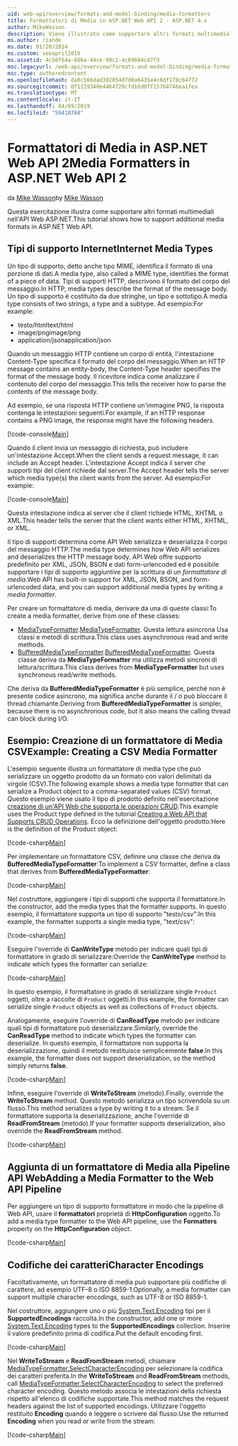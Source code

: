 ```yaml
---
uid: web-api/overview/formats-and-model-binding/media-formatters
title: Formattatori di Media in ASP.NET Web API 2 - ASP.NET 4.x
author: MikeWasson
description: Viene illustrato come supportare altri formati multimediali nell'API Web ASP.NET per ASP.NET 4.x.
ms.author: riande
ms.date: 01/20/2014
ms.custom: seoapril2019
ms.assetid: 4c56f64a-086a-44ce-99c2-4c69604cd7fd
msc.legacyurl: /web-api/overview/formats-and-model-binding/media-formatters
msc.type: authoredcontent
ms.openlocfilehash: da0c566dad302054d7d0a6435e4c6df178c64772
ms.sourcegitcommit: 0f1119340e4464720cfd16d0ff15764746ea1fea
ms.translationtype: MT
ms.contentlocale: it-IT
ms.lasthandoff: 04/09/2019
ms.locfileid: "59418768"
---
```

# <a name="media-formatters-in-aspnet-web-api-2"></a><span data-ttu-id="5e378-103">Formattatori di Media in ASP.NET Web API 2</span><span class="sxs-lookup"><span data-stu-id="5e378-103">Media Formatters in ASP.NET Web API 2</span></span>

<span data-ttu-id="5e378-104">da [Mike Wasson](https://github.com/MikeWasson)</span><span class="sxs-lookup"><span data-stu-id="5e378-104">by [Mike Wasson](https://github.com/MikeWasson)</span></span>

<span data-ttu-id="5e378-105">Questa esercitazione illustra come supportare altri formati multimediali nell'API Web ASP.NET.</span><span class="sxs-lookup"><span data-stu-id="5e378-105">This tutorial shows how to support additional media formats in ASP.NET Web API.</span></span>

## <a name="internet-media-types"></a><span data-ttu-id="5e378-106">Tipi di supporto Internet</span><span class="sxs-lookup"><span data-stu-id="5e378-106">Internet Media Types</span></span>

<span data-ttu-id="5e378-107">Un tipo di supporto, detto anche tipo MIME, identifica il formato di una porzione di dati.</span><span class="sxs-lookup"><span data-stu-id="5e378-107">A media type, also called a MIME type, identifies the format of a piece of data.</span></span> <span data-ttu-id="5e378-108">Tipi di supporti HTTP, descrivono il formato del corpo del messaggio.</span><span class="sxs-lookup"><span data-stu-id="5e378-108">In HTTP, media types describe the format of the message body.</span></span> <span data-ttu-id="5e378-109">Un tipo di supporto è costituito da due stringhe, un tipo e sottotipo.</span><span class="sxs-lookup"><span data-stu-id="5e378-109">A media type consists of two strings, a type and a subtype.</span></span> <span data-ttu-id="5e378-110">Ad esempio:</span><span class="sxs-lookup"><span data-stu-id="5e378-110">For example:</span></span>

- <span data-ttu-id="5e378-111">testo/html</span><span class="sxs-lookup"><span data-stu-id="5e378-111">text/html</span></span>
- <span data-ttu-id="5e378-112">image/png</span><span class="sxs-lookup"><span data-stu-id="5e378-112">image/png</span></span>
- <span data-ttu-id="5e378-113">application/json</span><span class="sxs-lookup"><span data-stu-id="5e378-113">application/json</span></span>

<span data-ttu-id="5e378-114">Quando un messaggio HTTP contiene un corpo di entità, l'intestazione Content-Type specifica il formato del corpo del messaggio.</span><span class="sxs-lookup"><span data-stu-id="5e378-114">When an HTTP message contains an entity-body, the Content-Type header specifies the format of the message body.</span></span> <span data-ttu-id="5e378-115">Il ricevitore indica come analizzare il contenuto del corpo del messaggio.</span><span class="sxs-lookup"><span data-stu-id="5e378-115">This tells the receiver how to parse the contents of the message body.</span></span>

<span data-ttu-id="5e378-116">Ad esempio, se una risposta HTTP contiene un'immagine PNG, la risposta contenga le intestazioni seguenti.</span><span class="sxs-lookup"><span data-stu-id="5e378-116">For example, if an HTTP response contains a PNG image, the response might have the following headers.</span></span>

[!code-console[Main](media-formatters/samples/sample1.cmd)]

<span data-ttu-id="5e378-117">Quando il client invia un messaggio di richiesta, può includere un'intestazione Accept.</span><span class="sxs-lookup"><span data-stu-id="5e378-117">When the client sends a request message, it can include an Accept header.</span></span> <span data-ttu-id="5e378-118">L'intestazione Accept indica il server che supporti tipi del client richiede dal server.</span><span class="sxs-lookup"><span data-stu-id="5e378-118">The Accept header tells the server which media type(s) the client wants from the server.</span></span> <span data-ttu-id="5e378-119">Ad esempio:</span><span class="sxs-lookup"><span data-stu-id="5e378-119">For example:</span></span>

[!code-console[Main](media-formatters/samples/sample2.cmd)]

<span data-ttu-id="5e378-120">Questa intestazione indica al server che il client richiede HTML, XHTML o XML.</span><span class="sxs-lookup"><span data-stu-id="5e378-120">This header tells the server that the client wants either HTML, XHTML, or XML.</span></span>

<span data-ttu-id="5e378-121">Il tipo di supporti determina come API Web serializza e deserializza il corpo del messaggio HTTP.</span><span class="sxs-lookup"><span data-stu-id="5e378-121">The media type determines how Web API serializes and deserializes the HTTP message body.</span></span> <span data-ttu-id="5e378-122">API Web offre supporto predefinito per XML, JSON, BSON e dati form-urlencoded ed è possibile supportare i tipi di supporto aggiuntive per la scrittura di un *formattatore di media*.</span><span class="sxs-lookup"><span data-stu-id="5e378-122">Web API has built-in support for XML, JSON, BSON, and form-urlencoded data, and you can support additional media types by writing a *media formatter*.</span></span>

<span data-ttu-id="5e378-123">Per creare un formattatore di media, derivare da una di queste classi:</span><span class="sxs-lookup"><span data-stu-id="5e378-123">To create a media formatter, derive from one of these classes:</span></span>

- <span data-ttu-id="5e378-124">[MediaTypeFormatter](https://msdn.microsoft.com/library/system.net.http.formatting.mediatypeformatter.aspx).</span><span class="sxs-lookup"><span data-stu-id="5e378-124">[MediaTypeFormatter](https://msdn.microsoft.com/library/system.net.http.formatting.mediatypeformatter.aspx).</span></span> <span data-ttu-id="5e378-125">Questa lettura asincrona Usa classi e metodi di scrittura.</span><span class="sxs-lookup"><span data-stu-id="5e378-125">This class uses asynchronous read and write methods.</span></span>
- <span data-ttu-id="5e378-126">[BufferedMediaTypeFormatter](https://msdn.microsoft.com/library/system.net.http.formatting.bufferedmediatypeformatter.aspx).</span><span class="sxs-lookup"><span data-stu-id="5e378-126">[BufferedMediaTypeFormatter](https://msdn.microsoft.com/library/system.net.http.formatting.bufferedmediatypeformatter.aspx).</span></span> <span data-ttu-id="5e378-127">Questa classe deriva da **MediaTypeFormatter** ma utilizza metodi sincroni di lettura/scrittura.</span><span class="sxs-lookup"><span data-stu-id="5e378-127">This class derives from **MediaTypeFormatter** but uses synchronous read/write methods.</span></span>

<span data-ttu-id="5e378-128">Che deriva da **BufferedMediaTypeFormatter** è più semplice, perché non è presente codice asincrono, ma significa anche durante il / o può bloccare il thread chiamante.</span><span class="sxs-lookup"><span data-stu-id="5e378-128">Deriving from **BufferedMediaTypeFormatter** is simpler, because there is no asynchronous code, but it also means the calling thread can block during I/O.</span></span>

## <a name="example-creating-a-csv-media-formatter"></a><span data-ttu-id="5e378-129">Esempio: Creazione di un formattatore di Media CSV</span><span class="sxs-lookup"><span data-stu-id="5e378-129">Example: Creating a CSV Media Formatter</span></span>

<span data-ttu-id="5e378-130">L'esempio seguente illustra un formattatore di media type che può serializzare un oggetto prodotto da un formato con valori delimitati da virgole (CSV).</span><span class="sxs-lookup"><span data-stu-id="5e378-130">The following example shows a media type formatter that can serialize a Product object to a comma-separated values (CSV) format.</span></span> <span data-ttu-id="5e378-131">Questo esempio viene usato il tipo di prodotto definito nell'esercitazione [creazione di un'API Web che supporta le operazioni CRUD](../older-versions/creating-a-web-api-that-supports-crud-operations.md).</span><span class="sxs-lookup"><span data-stu-id="5e378-131">This example uses the Product type defined in the tutorial [Creating a Web API that Supports CRUD Operations](../older-versions/creating-a-web-api-that-supports-crud-operations.md).</span></span> <span data-ttu-id="5e378-132">Ecco la definizione dell'oggetto prodotto:</span><span class="sxs-lookup"><span data-stu-id="5e378-132">Here is the definition of the Product object:</span></span>

[!code-csharp[Main](media-formatters/samples/sample3.cs)]

<span data-ttu-id="5e378-133">Per implementare un formattatore CSV, definire una classe che deriva da **BufferedMediaTypeFormatter**:</span><span class="sxs-lookup"><span data-stu-id="5e378-133">To implement a CSV formatter, define a class that derives from **BufferedMediaTypeFormatter**:</span></span>

[!code-csharp[Main](media-formatters/samples/sample4.cs)]

<span data-ttu-id="5e378-134">Nel costruttore, aggiungere i tipi di supporti che supporta il formattatore.</span><span class="sxs-lookup"><span data-stu-id="5e378-134">In the constructor, add the media types that the formatter supports.</span></span> <span data-ttu-id="5e378-135">In questo esempio, il formattatore supporta un tipo di supporto &quot;testo/csv&quot;:</span><span class="sxs-lookup"><span data-stu-id="5e378-135">In this example, the formatter supports a single media type, &quot;text/csv&quot;:</span></span>

[!code-csharp[Main](media-formatters/samples/sample5.cs)]

<span data-ttu-id="5e378-136">Eseguire l'override di **CanWriteType** metodo per indicare quali tipi di formattatore in grado di serializzare:</span><span class="sxs-lookup"><span data-stu-id="5e378-136">Override the **CanWriteType** method to indicate which types the formatter can serialize:</span></span>

[!code-csharp[Main](media-formatters/samples/sample6.cs)]

<span data-ttu-id="5e378-137">In questo esempio, il formattatore in grado di serializzare single `Product` oggetti, oltre a raccolte di `Product` oggetti.</span><span class="sxs-lookup"><span data-stu-id="5e378-137">In this example, the formatter can serialize single `Product` objects as well as collections of `Product` objects.</span></span>

<span data-ttu-id="5e378-138">Analogamente, eseguire l'override di **CanReadType** metodo per indicare quali tipi di formattatore può deserializzare.</span><span class="sxs-lookup"><span data-stu-id="5e378-138">Similarly, override the **CanReadType** method to indicate which types the formatter can deserialize.</span></span> <span data-ttu-id="5e378-139">In questo esempio, il formattatore non supporta la deserializzazione, quindi il metodo restituisce semplicemente **false**.</span><span class="sxs-lookup"><span data-stu-id="5e378-139">In this example, the formatter does not support deserialization, so the method simply returns **false**.</span></span>

[!code-csharp[Main](media-formatters/samples/sample7.cs)]

<span data-ttu-id="5e378-140">Infine, eseguire l'override di **WriteToStream** (metodo).</span><span class="sxs-lookup"><span data-stu-id="5e378-140">Finally, override the **WriteToStream** method.</span></span> <span data-ttu-id="5e378-141">Questo metodo serializza un tipo scrivendola su un flusso.</span><span class="sxs-lookup"><span data-stu-id="5e378-141">This method serializes a type by writing it to a stream.</span></span> <span data-ttu-id="5e378-142">Se il formattatore supporta la deserializzazione, anche l'override di **ReadFromStream** (metodo).</span><span class="sxs-lookup"><span data-stu-id="5e378-142">If your formatter supports deserialization, also override the **ReadFromStream** method.</span></span>

[!code-csharp[Main](media-formatters/samples/sample8.cs)]

## <a name="adding-a-media-formatter-to-the-web-api-pipeline"></a><span data-ttu-id="5e378-143">Aggiunta di un formattatore di Media alla Pipeline API Web</span><span class="sxs-lookup"><span data-stu-id="5e378-143">Adding a Media Formatter to the Web API Pipeline</span></span>

<span data-ttu-id="5e378-144">Per aggiungere un tipo di supporto formattatore in modo che la pipeline di Web API, usare il **formattatori** proprietà di **HttpConfiguration** oggetto.</span><span class="sxs-lookup"><span data-stu-id="5e378-144">To add a media type formatter to the Web API pipeline, use the **Formatters** property on the **HttpConfiguration** object.</span></span>

[!code-csharp[Main](media-formatters/samples/sample9.cs)]

## <a name="character-encodings"></a><span data-ttu-id="5e378-145">Codifiche dei caratteri</span><span class="sxs-lookup"><span data-stu-id="5e378-145">Character Encodings</span></span>

<span data-ttu-id="5e378-146">Facoltativamente, un formattatore di media può supportare più codifiche di carattere, ad esempio UTF-8 o ISO 8859-1.</span><span class="sxs-lookup"><span data-stu-id="5e378-146">Optionally, a media formatter can support multiple character encodings, such as UTF-8 or ISO 8859-1.</span></span>

<span data-ttu-id="5e378-147">Nel costruttore, aggiungere uno o più [System.Text.Encoding](https://msdn.microsoft.com/library/system.text.encoding.aspx) tipi per il **SupportedEncodings** raccolta.</span><span class="sxs-lookup"><span data-stu-id="5e378-147">In the constructor, add one or more [System.Text.Encoding](https://msdn.microsoft.com/library/system.text.encoding.aspx) types to the **SupportedEncodings** collection.</span></span> <span data-ttu-id="5e378-148">Inserire il valore predefinito prima di codifica.</span><span class="sxs-lookup"><span data-stu-id="5e378-148">Put the default encoding first.</span></span>

[!code-csharp[Main](media-formatters/samples/sample10.cs?highlight=6-7)]

<span data-ttu-id="5e378-149">Nel **WriteToStream** e **ReadFromStream** metodi, chiamare [MediaTypeFormatter.SelectCharacterEncoding](https://msdn.microsoft.com/library/hh969054.aspx) per selezionare la codifica dei caratteri preferita.</span><span class="sxs-lookup"><span data-stu-id="5e378-149">In the **WriteToStream** and **ReadFromStream** methods, call [MediaTypeFormatter.SelectCharacterEncoding](https://msdn.microsoft.com/library/hh969054.aspx) to select the preferred character encoding.</span></span> <span data-ttu-id="5e378-150">Questo metodo associa le intestazioni della richiesta rispetto all'elenco di codifiche supportate.</span><span class="sxs-lookup"><span data-stu-id="5e378-150">This method matches the request headers against the list of supported encodings.</span></span> <span data-ttu-id="5e378-151">Utilizzare l'oggetto restituito **Encoding** quando è leggere o scrivere dal flusso:</span><span class="sxs-lookup"><span data-stu-id="5e378-151">Use the returned **Encoding** when you read or write from the stream:</span></span>

[!code-csharp[Main](media-formatters/samples/sample11.cs?highlight=3,5)]
